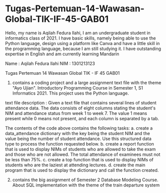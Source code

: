 # Tugas-Pertemuan-14-Wawasan-Global-TIK-IF-45-GAB01

Hello, my name is Aqilah Fedura Ilahi, I am an undergraduate student in informatics class of 2021. I have basic skills, namely being able to use the Python language, design using a platform like Canva and have a little skill in the programming language, because I am still studying it. I have outstanding expertise in English and am currently learning Mandarin

Name : Aqilah Fedura Ilahi
NIM : 1301213123

Tugas Pertemuan 14 Wawasan Global TIK - IF 45 GAB01

1. contains a coding project and a large assignment text file with the theme "Ayo Ujian". Introductory Programming Course in Semester 1, S1 Informatics 2021. This project uses the Python language.

text file description : Given a text file that contains several lines of student attendance data. The data consists of eight columns stating the student's NIM and attendance status from week 1 to week 7. The value 1 means present while 0 means not present, and each column is separated by a tab.

The contents of the code above contains the following tasks:
a. create a data_attendance dictionary with the key being the student NIM and the value being the number of student attendance. Use this structured data type to process the function requested below.
b. create a report function that is used to display NIMs of students who are allowed to take the exam and those who are not allowed. The total attendance of examinees must not be less than 75%.
c. create a top function that is used to display NIMs of students who are the laziest at attending lectures.
d. create the main program that is used to display the dictionary and call the function created.

2. contains the big assignment of Semester 2 Database Modeling Course. About SQL implementation with the theme of the train departure system
